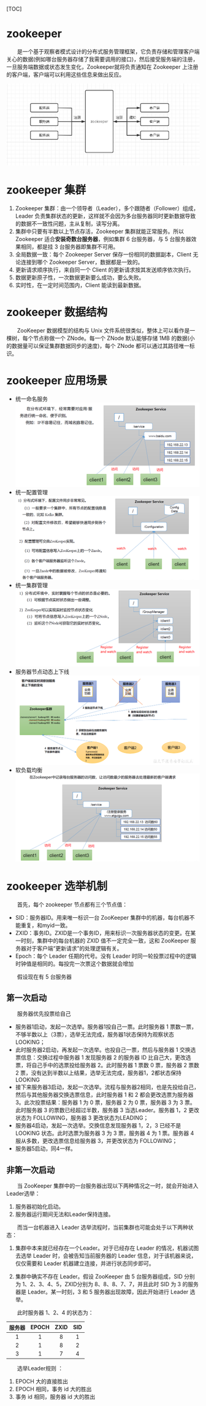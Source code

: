 [TOC]

# zookeeper

&emsp;&emsp;是一个基于观察者模式设计的分布式服务管理框架，它负责存储和管理客户端关心的数据(例如哪台服务器存储了我需要调用的接口)，然后接受服务端的注册，一旦服务端数据或状态发生变化，Zookeeper就将负责通知在 Zookeeper 上注册的客户端，客户端可以利用这些信息来做出反应。

![](https://raw.githubusercontent.com/MrSunflowers/images/main/note/images/202204062115204.png)

# zookeeper 集群

1. Zookeeper 集群：由一个领导者（Leader），多个跟随者（Follower）组成，Leader 负责集群状态的更新，这样就不会因为多台服务器同时更新数据导致的数据不一致性问题，主从复制，读写分离。
2. 集群中只要有半数以上节点存活，Zookeeper 集群就能正常服务。所以Zookeeper 适合**安装奇数台服务器**，例如集群 6 台服务器，与 5 台服务器效果相同，都是挂 3 台服务器即集群不可用。
3. 全局数据一致：每个 Zookeeper Server 保存一份相同的数据副本，Client 无论连接到哪个 Zookeeper Server，数据都是一致的。
4. 更新请求顺序执行，来自同一个 Client 的更新请求按其发送顺序依次执行。
5. 数据更新原子性，一次数据更新要么成功，要么失败。
6. 实时性，在一定时间范围内，Client 能读到最新数据。

# zookeeper 数据结构

&emsp;&emsp;ZooKeeper 数据模型的结构与 Unix 文件系统很类似，整体上可以看作是一棵树，每个节点称做一个 ZNode。每一个 ZNode 默认能够存储 1MB 的数据(小的数据量可以保证集群数据同步的速度)，每个 ZNode 都可以通过其路径唯一标识。

# zookeeper 应用场景

- 统一命名服务![](https://raw.githubusercontent.com/MrSunflowers/images/main/note/images/202204062132282.png)
- 统一配置管理![](https://raw.githubusercontent.com/MrSunflowers/images/main/note/images/202204062134619.png)
- 统一集群管理![](https://raw.githubusercontent.com/MrSunflowers/images/main/note/images/202204062134489.png)
- 服务器节点动态上下线![](https://raw.githubusercontent.com/MrSunflowers/images/main/note/images/202204062135276.png)
- 软负载均衡![](https://raw.githubusercontent.com/MrSunflowers/images/main/note/images/202204062135316.png)

# zookeeper 选举机制

&emsp;&emsp;首先，每个 zookeeper 节点都有三个节点值：

- SID：服务器ID。用来唯一标识一台 ZooKeeper 集群中的机器，每台机器不能重复，和myid一致。
- ZXID：事务ID。ZXID是一个事务ID，用来标识一次服务器状态的变更。在某一时刻，集群中的每台机器的 ZXID 值不一定完全一致，这和 ZooKeeper 服务器对于客户端“更新请求”的处理逻辑有关。
- Epoch：每个 Leader 任期的代号。没有 Leader 时同一轮投票过程中的逻辑时钟值是相同的。每投完一次票这个数据就会增加

&emsp;&emsp;假设现在有 5 台服务器

## 第一次启动

&emsp;&emsp;服务器优先投票给自己

- 服务器1启动，发起一次选举。服务器1投自己一票。此时服务器 1 票数一票，不够半数以上（3票），选举无法完成，服务器1状态保持为观察状态 LOOKING；
- 此时服务器2启动，再发起一次选举。也投自己一票，然后与服务器 1 交换选票信息：交换过程中服务器 1 发现服务器 2 的服务器 ID 比自己大，更改选票，将自己手中的选票投给服务器 2。此时服务器 1 票数 0 票，服务器 2 票数 2 票，没有达到半数以上结果，选举无法完成，服务器1，2都状态保持LOOKING
- 接下来服务器3启动，发起一次选举。流程与服务器2相同，也是先投给自己，然后与其他服务器交换选票信息，此时服务器 1 和 2 都会更改选票为服务器 3。此次投票结果：服务器 1 为 0 票，服务器 2 为 0 票，服务器 3 为 3 票。此时服务器 3 的票数已经超过半数，服务器 3 当选Leader。服务器 1，2 更改状态为 FOLLOWING，服务器 3 更改状态为LEADING；
- 服务器4启动，发起一次选举。交换信息发现服务器 1，2，3 已经不是 LOOKING 状态。此时选票为服务器 3 为 3 票，服务器 4 为 1 票。服务器 4 服从多数，更改选票信息给服务器 3，并更改状态为 FOLLOWING；
- 服务器5启动，同4一样。

## 非第一次启动

&emsp;&emsp;当 ZooKeeper 集群中的一台服务器出现以下两种情况之一时，就会开始进入Leader选举：

1. 服务器初始化启动。
2. 服务器运行期间无法和Leader保持连接。

&emsp;&emsp;而当一台机器进入 Leader 选举流程时，当前集群也可能会处于以下两种状态：

1. 集群中本来就已经存在一个Leader。对于已经存在 Leader 的情况，机器试图去选举 Leader 时，会被告知当前服务器的 Leader 信息，对于该机器来说，仅仅需要和 Leader 机器建立连接，并进行状态同步即可。

2. 集群中确实不存在 Leader。假设 ZooKeeper 由 5 台服务器组成，SID 分别为 1、2、3、4、5，ZXID分别为 8、8、8、7、7，并且此时 SID 为 3 的服务器是 Leader。某一时刻，3 和 5 服务器出现故障，因此开始进行 Leader 选举。

&emsp;&emsp;此时服务器 1、2、4 的状态为：

| 服务器 | EPOCH | ZXID | SID  |
| :----: | :---: | :--: | :--: |
|   1    |   1   |  8   |  1   |
|   2    |   1   |  8   |  2   |
|   3    |   1   |  7   |  4   |

&emsp;&emsp;选举Leader规则 ：

1. EPOCH 大的直接胜出
2. EPOCH 相同，事务 id 大的胜出
3. 事务 id 相同，服务器 id 大的胜出